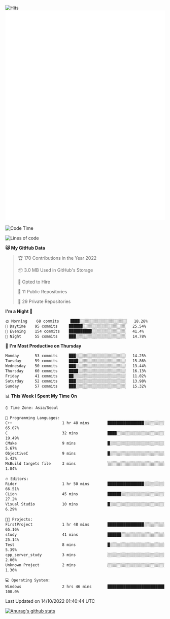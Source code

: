 ![Hits](https://hits.seeyoufarm.com/api/count/incr/badge.svg?url=https%3A%2F%2Fgithub.com%2Fkokose1234&count_bg=%2379C83D&title_bg=%23555555&icon=apple.svg&icon_color=%23E7E7E7&title=hits&edge_flat=false)
<br/>
![Metrics](https://github.com/kokose1234/kokose1234/blob/main/github-metrics.svg)

<!--START_SECTION:waka-->
![Code Time](http://img.shields.io/badge/Code%20Time-700%20hrs-blue)

![Lines of code](https://img.shields.io/badge/From%20Hello%20World%20I%27ve%20Written-901%20Thousand%20lines%20of%20code-blue)

**🐱 My GitHub Data** 

> 🏆 170 Contributions in the Year 2022
 > 
> 📦 3.0 MB Used in GitHub's Storage 
 > 
> 💼 Opted to Hire
 > 
> 📜 11 Public Repositories 
 > 
> 🔑 29 Private Repositories  
 > 
**I'm a Night 🦉** 

```text
🌞 Morning    68 commits     ████░░░░░░░░░░░░░░░░░░░░░   18.28% 
🌆 Daytime    95 commits     ██████░░░░░░░░░░░░░░░░░░░   25.54% 
🌃 Evening    154 commits    ██████████░░░░░░░░░░░░░░░   41.4% 
🌙 Night      55 commits     ███░░░░░░░░░░░░░░░░░░░░░░   14.78%

```
📅 **I'm Most Productive on Thursday** 

```text
Monday       53 commits     ███░░░░░░░░░░░░░░░░░░░░░░   14.25% 
Tuesday      59 commits     ████░░░░░░░░░░░░░░░░░░░░░   15.86% 
Wednesday    50 commits     ███░░░░░░░░░░░░░░░░░░░░░░   13.44% 
Thursday     60 commits     ████░░░░░░░░░░░░░░░░░░░░░   16.13% 
Friday       41 commits     ██░░░░░░░░░░░░░░░░░░░░░░░   11.02% 
Saturday     52 commits     ███░░░░░░░░░░░░░░░░░░░░░░   13.98% 
Sunday       57 commits     ███░░░░░░░░░░░░░░░░░░░░░░   15.32%

```


📊 **This Week I Spent My Time On** 

```text
⌚︎ Time Zone: Asia/Seoul

💬 Programming Languages: 
C++                      1 hr 48 mins        ████████████████░░░░░░░░░   65.07% 
C                        32 mins             ████░░░░░░░░░░░░░░░░░░░░░   19.49% 
CMake                    9 mins              █░░░░░░░░░░░░░░░░░░░░░░░░   5.67% 
ObjectiveC               9 mins              █░░░░░░░░░░░░░░░░░░░░░░░░   5.43% 
MsBuild targets file     3 mins              ░░░░░░░░░░░░░░░░░░░░░░░░░   1.84%

🔥 Editors: 
Rider                    1 hr 50 mins        ████████████████░░░░░░░░░   66.51% 
CLion                    45 mins             ██████░░░░░░░░░░░░░░░░░░░   27.2% 
Visual Studio            10 mins             █░░░░░░░░░░░░░░░░░░░░░░░░   6.29%

🐱‍💻 Projects: 
FirstProject             1 hr 48 mins        ████████████████░░░░░░░░░   65.16% 
study                    41 mins             ██████░░░░░░░░░░░░░░░░░░░   25.14% 
Test                     8 mins              █░░░░░░░░░░░░░░░░░░░░░░░░   5.39% 
cpp_server_study         3 mins              ░░░░░░░░░░░░░░░░░░░░░░░░░   2.06% 
Unknown Project          2 mins              ░░░░░░░░░░░░░░░░░░░░░░░░░   1.36%

💻 Operating System: 
Windows                  2 hrs 46 mins       █████████████████████████   100.0%

```


 Last Updated on 14/10/2022 01:40:44 UTC
<!--END_SECTION:waka-->

[![Anurag's github stats](https://github-readme-stats.vercel.app/api?username=kokose1234&theme=dracula)](https://github.com/anuraghazra/github-readme-stats)



	
